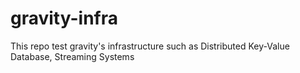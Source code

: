 # gravity-infra
This repo test gravity's infrastructure such as Distributed Key-Value Database, Streaming Systems
